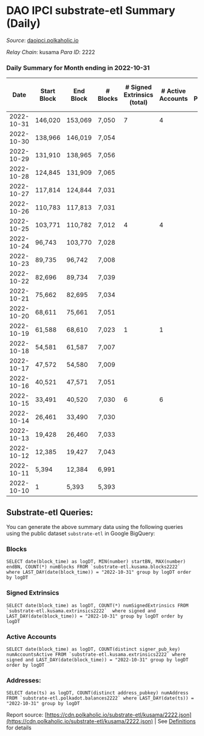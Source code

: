# DAO IPCI substrate-etl Summary (Daily)

_Source_: [daoipci.polkaholic.io](https://daoipci.polkaholic.io)

*Relay Chain*: kusama
*Para ID*: 2222



### Daily Summary for Month ending in 2022-10-31


| Date | Start Block | End Block | # Blocks | # Signed Extrinsics (total) | # Active Accounts | # Passive | # New | # Addresses with Balances | # Events | # Transfers | # XCM Transfers In | # XCM Transfers Out |
| ---- | ----------- | --------- | -------- | --------------------------- | ----------------- | --------- | ----- | ------------------------- | -------- | ----------- | ------------------ | ------------------- |
| 2022-10-31 | 146,020 | 153,069 | 7,050  | 7 | 4 |  |  | 885 | 35,284 | 1  |   |   |
| 2022-10-30 | 138,966 | 146,019 | 7,054  |  |  |  |  |  | 35,270 |   |   |   |
| 2022-10-29 | 131,910 | 138,965 | 7,056  |  |  |  |  |  | 35,280 |   |   |   |
| 2022-10-28 | 124,845 | 131,909 | 7,065  |  |  |  |  |  | 35,325 |   |   |   |
| 2022-10-27 | 117,814 | 124,844 | 7,031  |  |  |  |  | 884 | 35,155 |   |   |   |
| 2022-10-26 | 110,783 | 117,813 | 7,031  |  |  |  |  | 884 | 35,155 |   |   |   |
| 2022-10-25 | 103,771 | 110,782 | 7,012  | 4 | 4 |  |  | 884 | 35,080 | 2  |   |   |
| 2022-10-24 | 96,743 | 103,770 | 7,028  |  |  |  |  |  | 35,140 |   |   |   |
| 2022-10-23 | 89,735 | 96,742 | 7,008  |  |  |  |  |  | 35,040 |   |   |   |
| 2022-10-22 | 82,696 | 89,734 | 7,039  |  |  |  |  |  | 35,195 |   |   |   |
| 2022-10-21 | 75,662 | 82,695 | 7,034  |  |  |  |  |  | 35,170 |   |   |   |
| 2022-10-20 | 68,611 | 75,661 | 7,051  |  |  |  |  |  | 35,255 |   |   |   |
| 2022-10-19 | 61,588 | 68,610 | 7,023  | 1 | 1 |  |  |  | 35,121 | 1  |   |   |
| 2022-10-18 | 54,581 | 61,587 | 7,007  |  |  |  |  |  | 35,035 |   |   |   |
| 2022-10-17 | 47,572 | 54,580 | 7,009  |  |  |  |  |  | 35,045 |   |   |   |
| 2022-10-16 | 40,521 | 47,571 | 7,051  |  |  |  |  |  | 35,255 |   |   |   |
| 2022-10-15 | 33,491 | 40,520 | 7,030  | 6 | 6 |  |  |  | 35,174 | 6  |   |   |
| 2022-10-14 | 26,461 | 33,490 | 7,030  |  |  |  |  |  | 35,150 |   |   |   |
| 2022-10-13 | 19,428 | 26,460 | 7,033  |  |  |  |  |  | 35,165 |   |   |   |
| 2022-10-12 | 12,385 | 19,427 | 7,043  |  |  |  |  |  | 35,215 |   |   |   |
| 2022-10-11 | 5,394 | 12,384 | 6,991  |  |  |  |  |  | 34,955 |   |   |   |
| 2022-10-10 | 1 | 5,393 | 5,393  |  |  |  |  |  | 26,965 |   |   |   |

## Substrate-etl Queries:
You can generate the above summary data using the following queries using the public dataset `substrate-etl` in Google BigQuery:


### Blocks
```
SELECT date(block_time) as logDT, MIN(number) startBN, MAX(number) endBN, COUNT(*) numBlocks FROM `substrate-etl.kusama.blocks2222`  where LAST_DAY(date(block_time)) = "2022-10-31" group by logDT order by logDT
```


### Signed Extrinsics
```
SELECT date(block_time) as logDT, COUNT(*) numSignedExtrinsics FROM `substrate-etl.kusama.extrinsics2222`  where signed and LAST_DAY(date(block_time)) = "2022-10-31" group by logDT order by logDT
```


### Active Accounts
```
SELECT date(block_time) as logDT, COUNT(distinct signer_pub_key) numAccountsActive FROM `substrate-etl.kusama.extrinsics2222` where signed and LAST_DAY(date(block_time)) = "2022-10-31" group by logDT order by logDT
```


### Addresses:
```
SELECT date(ts) as logDT, COUNT(distinct address_pubkey) numAddress FROM `substrate-etl.polkadot.balances2222` where LAST_DAY(date(ts)) = "2022-10-31" group by logDT
```



Report source: [https://cdn.polkaholic.io/substrate-etl/kusama/2222.json](https://cdn.polkaholic.io/substrate-etl/kusama/2222.json) | See [Definitions](/DEFINITIONS.md) for details
